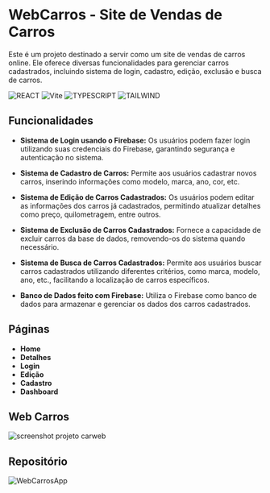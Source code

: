 # WebCarros - Site de Vendas de Carros

Este é um projeto destinado a servir como um site de vendas de carros online. Ele oferece diversas funcionalidades para gerenciar carros cadastrados, incluindo sistema de login, cadastro, edição, exclusão e busca de carros.

![REACT](https://img.shields.io/badge/React-20232A?style=for-the-badge&logo=react&logoColor=61DAFB)
![Vite](https://img.shields.io/badge/vite-%23646CFF.svg?style=for-the-badge&logo=vite&logoColor=white)
![TYPESCRIPT](https://img.shields.io/badge/TypeScript-007ACC?style=for-the-badge&logo=typescript&logoColor=white)
![TAILWIND](https://img.shields.io/badge/Tailwind_CSS-38B2AC?style=for-the-badge&logo=tailwind-css&logoColor=white)



## Funcionalidades

- **Sistema de Login usando o Firebase:** Os usuários podem fazer login utilizando suas credenciais do Firebase, garantindo segurança e autenticação no sistema.

- **Sistema de Cadastro de Carros:** Permite aos usuários cadastrar novos carros, inserindo informações como modelo, marca, ano, cor, etc.

- **Sistema de Edição de Carros Cadastrados:** Os usuários podem editar as informações dos carros já cadastrados, permitindo atualizar detalhes como preço, quilometragem, entre outros.

- **Sistema de Exclusão de Carros Cadastrados:** Fornece a capacidade de excluir carros da base de dados, removendo-os do sistema quando necessário.

- **Sistema de Busca de Carros Cadastrados:** Permite aos usuários buscar carros cadastrados utilizando diferentes critérios, como marca, modelo, ano, etc., facilitando a localização de carros específicos.

- **Banco de Dados feito com Firebase:** Utiliza o Firebase como banco de dados para armazenar e gerenciar os dados dos carros cadastrados.

## Páginas

- **Home**
- **Detalhes**
- **Login**
- **Edição**
- **Cadastro**
- **Dashboard**


## Web Carros

![screenshot projeto carweb](https://github.com/BrunoAlves22/WebCarros/assets/98662401/6ff7b4ea-058e-4832-91ed-a2305d54bd88)
 
## Repositório 
![WebCarrosApp](https://github.com/BrunoAlves22/WebCarrosApp)






